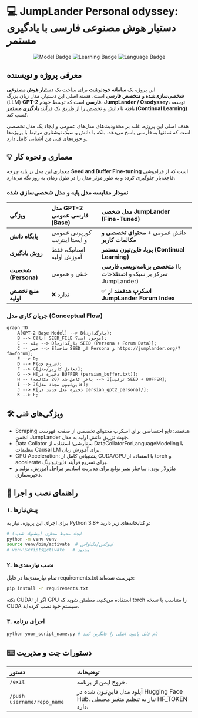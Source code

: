 # 💻 JumpLander Personal odyssey: دستیار هوش مصنوعی فارسی با یادگیری مستمر

<p align="center">
  <img src="https://img.shields.io/badge/Model-GPT--2_Fa-blue?style=for-the-badge&logo=huggingface" alt="Model Badge"/>
  <img src="https://img.shields.io/badge/Learning-Continual_FT-red?style=for-the-badge" alt="Learning Badge"/>
  <img src="https://img.shields.io/badge/Language-Persian_%2F_Farsi-green?style=for-the-badge" alt="Language Badge"/>
</p>

## معرفی پروژه و نویسنده

این پروژه یک **سامانه خودنوشت** برای ساخت یک **دستیار هوش مصنوعی شخصی‌سازی‌شده و متخصص فارسی** است. هسته اصلی این دستیار، مدل زبان بزرگ (LLM) **GPT-2 فارسی** است که توسط خودم، **JumpLander / Osodyssey**، توسعه یافته تا دانش و تخصص را از طریق یک فرآیند **یادگیری مستمر (Continual Learning)** کسب کند.

هدف اصلی این پروژه، غلبه بر محدودیت‌های مدل‌های عمومی و ایجاد یک مدل تخصصی است که نه تنها به فارسی پاسخ می‌دهد، بلکه با دانش و سبک نوشتاری مرتبط با پروژه‌ها و حوزه‌های فنی من آشنایی کامل دارد.

## 💡 معماری و نحوه کار

معماری این مدل بر پایه چرخه **Seed and Buffer Fine-tuning** است که از فراموشی فاجعه‌بار جلوگیری کرده و به طور موثر مدل را در طول زمان به روز نگه می‌دارد.

### نمودار مقایسه مدل پایه و مدل شخصی‌سازی شده

| ویژگی | مدل GPT-2 فارسی عمومی (Base) | مدل شخصی JumpLander (Fine-Tuned) |
| :--- | :--- | :--- |
| **پایگاه دانش** | کورپوس عمومی و ایستا اینترنت | دانش عمومی + **محتوای تخصصی و مکالمات کاربر** |
| **روش یادگیری** | استاتیک، فقط آموزش اولیه | **پویا، فاین‌تیون مستمر (Continual Learning)** |
| **شخصیت (Persona)** | خنثی و عمومی | **متخصص برنامه‌نویسی فارسی** (با تمرکز بر سبک و اصطلاحات JumpLander) |
| **منبع تخصص اولیه** | ❌ ندارد | ✅ **اسکرپ هدفمند از JumpLander Forum Index** |

### جریان کاری مدل (Conceptual Flow)

```mermaid
graph TD
    A[GPT-2 Base Model] --> B(بارگذاری);
    B --> C{آیا SEED_FILE موجود است؟};
    C -- بله --> D[بارگذاری SEED (Persona + Forum Data)];
    C -- خیر --> E[ساخت SEED از Persona و https://jumplander.org/?fa=forum];
    E --> D;
    D --> F(شروع چت);
    F --> G[تعامل کاربر/مدل];
    G --> H[ذخیره در BUFFER (persian_buffer.txt)];
    H -- بافر کامل شد (20 مکالمه) --> I[ترکیب SEED + BUFFER];
    I --> J(فاین‌تیون مجدد مدل);
    J --> K[ذخیره مدل جدید در persian_gpt2_personal/];
    K --> F;
```

## 🛠️ ویژگی‌های فنی

- Scraping هدفمند: تابع اختصاصی برای اسکرپ محتوای تخصصی از صفحه فهرست انجمن JumpLander جهت تزریق دانش اولیه به مدل.
- Data Collator سفارشی: استفاده از DataCollatorForLanguageModeling با تنظیمات Causal LM برای آموزش زبان.
- GPU Acceleration: پشتیبانی کامل از CUDA/GPU با استفاده از torch و accelerate برای تسریع فرآیند فاین‌تیونینگ.
- ماژولار بودن: ساختار تمیز توابع برای مدیریت آسان‌تر مراحل آموزش، تولید و ذخیره‌سازی.

## 🚀 راهنمای نصب و اجرا

### ۱. پیش‌نیازها
برای اجرای این پروژه، نیاز به Python 3.8+ و کتابخانه‌های زیر دارید:

```bash
# ایجاد محیط مجازی (پیشنهاد شدید)
python -m venv venv
source venv/bin/activate  # لینوکس/مک‌او‌اس
# venv\Scriptsctivate   # ویندوز
```

### ۲. نصب نیازمندی‌ها
تمام نیازمندی‌ها در فایل requirements.txt فهرست شده‌اند:

```bash
pip install -r requirements.txt
```

نکته CUDA: اگر از GPU استفاده می‌کنید، مطمئن شوید که torch را متناسب با نسخه CUDA سیستم خود نصب کرده‌اید.

### ۳. اجرای برنامه

```bash
python your_script_name.py # نام فایل پایتون اصلی را جایگزین کنید
```

## ⌨️ دستورات چت و مدیریت

| دستور | توضیحات |
| :--- | :--- |
| `/exit` | خروج ایمن از برنامه. |
| `/push username/repo_name` | آپلود مدل فاین‌تیون شده در Hugging Face Hub. نیاز به تنظیم متغیر محیطی HF_TOKEN دارد. |
